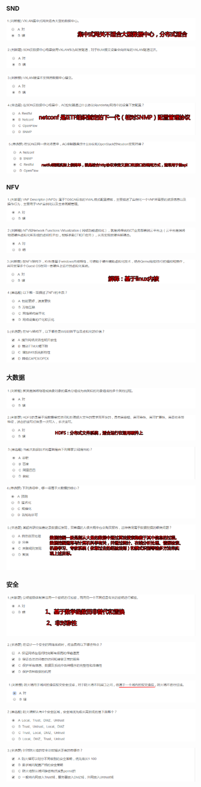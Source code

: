 ### SND

![](images/SDN-1.png)

![](images/SDN-2.png)

![](images/SDN-3.png)

![](images/SDN-4.png)

![](images/SDN-5.png)

### NFV

![](images/NFV-1.png)

![](images/NFV-2.png)

![](images/NFV-3.png)

![](images/NFV-4.png)

![](images/NFV-5.png)

### 大数据

![](images/大数据-1.png)

![](images/大数据-2.png)

![](images/大数据-3.png)

![](images/大数据-4.png)

![](images/大数据-5.png)

### 安全

![](images/安全-1.png)

![](images/安全-2.png)

![](images/信息安全-1.png)

![](images/信息安全-2.png)

![](images/信息安全-3.png)

